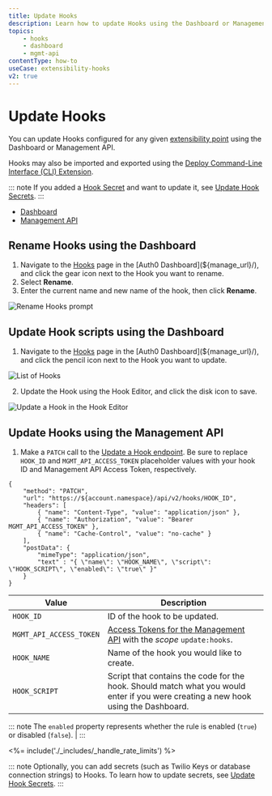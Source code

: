 ```yaml
---
title: Update Hooks
description: Learn how to update Hooks using the Dashboard or Management API. Hooks may also be imported and exported using the Auth0 Deploy Command-Line Interface (CLI) tool.
topics:
    - hooks
    - dashboard
    - mgmt-api
contentType: how-to
useCase: extensibility-hooks
v2: true
---
```


# Update Hooks

You can update Hooks configured for any given [extensibility point](/hooks/extensibility-points) using the Dashboard or Management API.

Hooks may also be imported and exported using the [Deploy Command-Line Interface (CLI) Extension](/extensions/deploy-cli).

::: note
If you added a [Hook Secret](/hooks/secrets) and want to update it, see [Update Hook Secrets](/hooks/secrets/update).
:::

<div class="code-picker">
  <div class="languages-bar">
    <ul>
      <li><a href="#dashboard" data-toggle="tab">Dashboard</a></li>
      <li><a href="#mgmt-api" data-toggle="tab">Management API</a></li>
    </ul>
  </div>
  <div class="tab-content">
    <div id="dashboard" class="tab-pane active">

## Rename Hooks using the Dashboard

1. Navigate to the [Hooks](${manage_url}/#/hooks) page in the [Auth0 Dashboard](${manage_url}/), and click the gear icon next to the Hook you want to rename.
2. Select **Rename**.
3. Enter the current name and new name of the hook, then click **Rename**.

![Rename Hooks prompt](/media/articles/hooks/rename-hook.png)

## Update Hook scripts using the Dashboard

1. Navigate to the [Hooks](${manage_url}/#/hooks) page in the [Auth0 Dashboard](${manage_url}/), and click the pencil icon next to the Hook you want to update.

  ![List of Hooks](/media/articles/hooks/hooks-list.png)

2. Update the Hook using the Hook Editor, and click the disk icon to save.

  ![Update a Hook in the Hook Editor](/media/articles/hooks/webtask-editor.png)
    </div>
    <div id="mgmt-api" class="tab-pane">

## Update Hooks using the Management API

1. Make a `PATCH` call to the [Update a Hook endpoint](/api/management/v2/#!/Hooks/patch_hooks_by_id). Be sure to replace `HOOK_ID` and `MGMT_API_ACCESS_TOKEN` placeholder values with your hook ID and Management API Access Token, respectively.

```har
{
	"method": "PATCH",
	"url": "https://${account.namespace}/api/v2/hooks/HOOK_ID",
	"headers": [
    	{ "name": "Content-Type", "value": "application/json" },
   		{ "name": "Authorization", "value": "Bearer MGMT_API_ACCESS_TOKEN" },
    	{ "name": "Cache-Control", "value": "no-cache" }
	],
	"postData": {
      	"mimeType": "application/json",
      	"text" : "{ \"name\": \"HOOK_NAME\", \"script\": \"HOOK_SCRIPT\", \"enabled\": \"true\" }"
	}
}
```

| Value | Description |
| - | - |
| `HOOK_ID` | ID of the hook to be updated. |
| `MGMT_API_ACCESS_TOKEN` | [Access Tokens for the Management API](/api/management/v2/tokens) with the <dfn data-key="scope">scope</dfn> `update:hooks`. |
| `HOOK_NAME` | Name of the hook you would like to create. |
| `HOOK_SCRIPT` | Script that contains the code for the hook. Should match what you would enter if you were creating a new hook using the Dashboard. |

::: note
The `enabled` property represents whether the rule is enabled (`true`) or disabled (`false`). |
:::

</div>
  </div>
</div>

<%= include('./_includes/_handle_rate_limits') %>

::: note
Optionally, you can add secrets (such as Twilio Keys or database connection strings) to Hooks. To learn how to update secrets, see [Update Hook Secrets](/hooks/secrets/update).
:::
